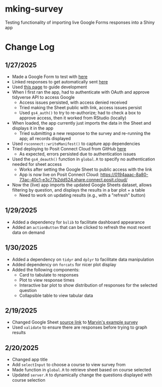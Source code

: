 # mking-survey

Testing functionality of importing live Google Forms responses into a Shiny app

# Change Log

## 1/27/2025

* Made a Google Form to test with [here](https://docs.google.com/forms/d/e/1FAIpQLScP3766W9xhidr5f8I_WfGB64aZ5uXeIErItu-tzH11rMiCZQ/viewform)
* Linked responses to get automatically sent [here](https://docs.google.com/spreadsheets/d/1rQR8V3xblApe03yE5yqGdqnqSR9_rj1ySf685KOow4Y/edit?gid=194633045#gid=194633045)
* Used [this page](https://forum.posit.co/t/trying-to-display-a-table-from-live-poll-results-using-r-shiny/84330/3) to guide development
* When I first ran the app, had to authenticate with OAuth and approve tidyverse API to access Google
  + Access issues persisted, with access denied received
  + Tried making the Sheet public with link, access issues persist
  + Used `gs4_auth()` to try to re-authorize; had to check a box to approve access, then it worked from RStudio (locally)
* When loaded, the app currently just imports the data in the Sheet and displays it in the app
  + Tried submitting a new response to the survey and re-running the app; all records displayed
* Used `rsconnect::writeManifest()` to capture app dependencies
* Tried deploying to Posit Connect Cloud from GitHub [here](https://connect.posit.cloud/zajichek/content/0194aaac-8a80-73ac-40c1-e3c77b2dd524)
  + As expected, errors persisted due to authentication issues
* Used the `gs4_deauth()` function in `global.R` to specify no authentication needed for sheet access
  + Works after setting the Google Sheet to public access with the link
  + App is now live on Posit Connect Cloud: https://0194aaac-8a80-73ac-40c1-e3c77b2dd524.share.connect.posit.cloud/
* Now the (live) app imports the updated Google Sheets dataset, allows filtering by question, and displays the results in a bar plot + a table
  + Need to work on updating results (e.g., with a "refresh" button)
  
## 1/29/2025

* Added a dependency for `bslib` to facilitate dashboard appearance
* Added an `actionButton` that can be clicked to refresh the most recent data on demand
  
## 1/30/2025

* Added a dependency on `tidyr` and `dplyr` to facilitate data manipulation
* Added dependency on `forcats` for nicer plot display
* Added the following components:
  + Card to tabulate to responses
  + Plot to view response times
  + Interactive bar plot to show distribution of responses for the selected question
  + Collapsible table to view tabular data
    
## 2/19/2025

* Changed Google Sheet [source link](https://docs.google.com/spreadsheets/d/182-fJACcL7ryFC6SMvdci8R2WCG68dawPF4LpNVXfdg) to [Marvin's example survey](https://docs.google.com/forms/d/e/1FAIpQLSep8TusWkAGpDUnc3QiyBxAp8UY8PiZov3tpo6IV3mifcigsA/viewform?usp=header)
* Used `validate` to ensure there are responses before trying to graph results

## 2/20/2025

* Changed app title
* Add `selectInput` to choose a course to view survey from
* Made function in `global.R` to retrieve sheet based on course selected
* Updated `server.R` to dynamically change the questions displayed with course selection